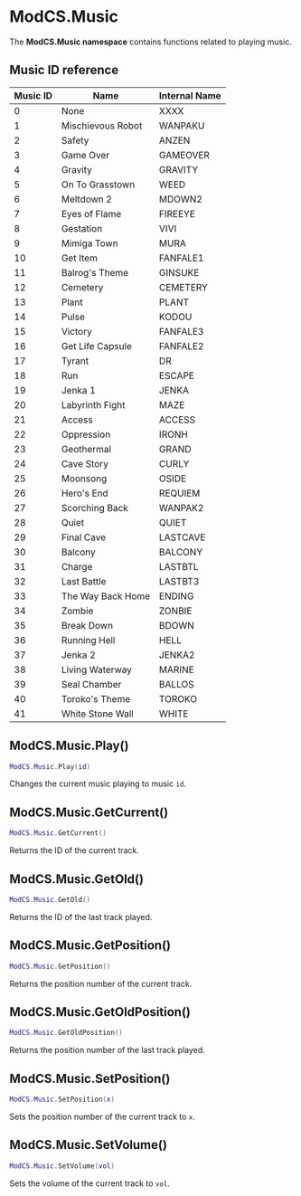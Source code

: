 # ModCS.Music

The **ModCS.Music namespace** contains functions related to playing music.

## Music ID reference

| Music ID | Name              | Internal Name |
| -------- | ----------------- | ------------- |
| 0        | None              | XXXX          |
| 1        | Mischievous Robot | WANPAKU       |
| 2        | Safety            | ANZEN         |
| 3        | Game Over         | GAMEOVER      |
| 4        | Gravity           | GRAVITY       |
| 5        | On To Grasstown   | WEED          |
| 6        | Meltdown 2        | MDOWN2        |
| 7        | Eyes of Flame     | FIREEYE       |
| 8        | Gestation         | VIVI          |
| 9        | Mimiga Town       | MURA          |
| 10       | Get Item          | FANFALE1      |
| 11       | Balrog's Theme    | GINSUKE       |
| 12       | Cemetery          | CEMETERY      |
| 13       | Plant             | PLANT         |
| 14       | Pulse             | KODOU         |
| 15       | Victory           | FANFALE3      |
| 16       | Get Life Capsule  | FANFALE2      |
| 17       | Tyrant            | DR            |
| 18       | Run               | ESCAPE        |
| 19       | Jenka 1           | JENKA         |
| 20       | Labyrinth Fight   | MAZE          |
| 21       | Access            | ACCESS        |
| 22       | Oppression        | IRONH         |
| 23       | Geothermal        | GRAND         |
| 24       | Cave Story        | CURLY         |
| 25       | Moonsong          | OSIDE         |
| 26       | Hero's End        | REQUIEM       |
| 27       | Scorching Back    | WANPAK2       |
| 28       | Quiet             | QUIET         |
| 29       | Final Cave        | LASTCAVE      |
| 30       | Balcony           | BALCONY       |
| 31       | Charge            | LASTBTL       |
| 32       | Last Battle       | LASTBT3       |
| 33       | The Way Back Home | ENDING        |
| 34       | Zombie            | ZONBIE        |
| 35       | Break Down        | BDOWN         |
| 36       | Running Hell      | HELL          |
| 37       | Jenka 2           | JENKA2        |
| 38       | Living Waterway   | MARINE        |
| 39       | Seal Chamber      | BALLOS        |
| 40       | Toroko's Theme    | TOROKO        |
| 41       | White Stone Wall  | WHITE         |


## ModCS.Music.Play()

```lua
ModCS.Music.Play(id)
```

Changes the current music playing to music `id`.

## ModCS.Music.GetCurrent()

```lua
ModCS.Music.GetCurrent()
```

Returns the ID of the current track.

## ModCS.Music.GetOld()

```lua
ModCS.Music.GetOld()
```

Returns the ID of the last track played.

## ModCS.Music.GetPosition()

```lua
ModCS.Music.GetPosition()
```

Returns the position number of the current track.

## ModCS.Music.GetOldPosition()

```lua
ModCS.Music.GetOldPosition()
```

Returns the position number of the last track played.

## ModCS.Music.SetPosition()

```lua
ModCS.Music.SetPosition(x)
```

Sets the position number of the current track to `x`.

## ModCS.Music.SetVolume()

```lua
ModCS.Music.SetVolume(vol)
```

Sets the volume of the current track to `vol`. 